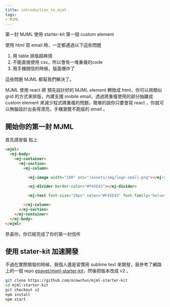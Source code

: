 ```yaml
---
title: introduction_to_mjml
tags:
- MJML  
---
```



第一封 MJML
使用 starter-kit
第一個 custom element




使用 html 寫 email 時，一定都遇過以下這些問題

1. 用 table 排版超麻煩
2. 不能直接使用 css，所以會有一堆重複的code
3. 用手機開信的時候，版面爆炸了



這些問題 MJML 都幫我們解決了。

MJML 使用 react 將 預先設計好的 MJML element 轉換成 html，你可以用類似 grid 的方式來排版，內建支援 mobile email，透過將重複使用的部分抽離成 custom element 來減少程式碼重複的問題，簡單的說你只要會寫 react ，你就可以無腦設計出長得漂亮，手機瀏覽不跑版的 email 。


## 開始你的第一封 MJML

首先請安裝
貼上

```html
<mjml>
  <mj-body>
    <mj-container>
      <mj-section>
        <mj-column>

          <mj-image width="100" src="/assets/img/logo-small.png"></mj-image>

          <mj-divider border-color="#F45E43"></mj-divider>

          <mj-text font-size="20px" color="#F45E43" font-family="helvetica">Hello World</mj-text>

        </mj-column>
      </mj-section>
    </mj-container>
  </mj-body>
</mjml>
```

恭喜你，你已經完成了你的第一封信件

## 使用 stater-kit 加速開發
不過在實際開發的時候，我個人還是習慣用 sublime text 來開發，我參考了網路上的一個 repo [epayet/mjml-starter-kit](https://github.com/epayet/mjml-starter-kit)，然後把版本改成 v2 。

```bash
git clone https://github.com/ocowchun/mjml-starter-kit
cd mjml-starter-kit
git checkout v2
npm install
npm start
```

